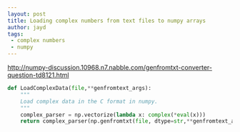 ```yaml
---
layout: post
title: Loading complex numbers from text files to numpy arrays
author: jayd
tags:
 - complex numbers
 - numpy
---
```



http://numpy-discussion.10968.n7.nabble.com/genfromtxt-converter-question-td8121.html

```python
def LoadComplexData(file,**genfromtext_args):
    """
    Load complex data in the C format in numpy.
    """
    complex_parser = np.vectorize(lambda x: complex(*eval(x)))
    return complex_parser(np.genfromtxt(file, dtype=str,**genfromtext_args))
```